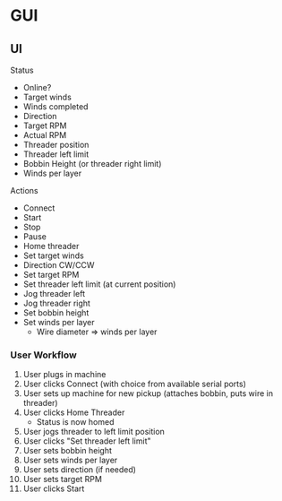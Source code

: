# GUI

## UI

Status
- Online?
- Target winds
- Winds completed
- Direction
- Target RPM
- Actual RPM
- Threader position
- Threader left limit
- Bobbin Height (or threader right limit)
- Winds per layer

Actions
- Connect
- Start
- Stop
- Pause
- Home threader
- Set target winds
- Direction CW/CCW
- Set target RPM
- Set threader left limit (at current position)
- Jog threader left
- Jog threader right
- Set bobbin height
- Set winds per layer
    - Wire diameter => winds per layer

### User Workflow

1. User plugs in machine
2. User clicks Connect (with choice from available serial ports)
3. User sets up machine for new pickup (attaches bobbin, puts wire in threader)
4. User clicks Home Threader
    - Status is now homed
5. User jogs threader to left limit position
6. User clicks "Set threader left limit"
7. User sets bobbin height
8. User sets winds per layer
9. User sets direction (if needed)
10. User sets target RPM
11. User clicks Start
